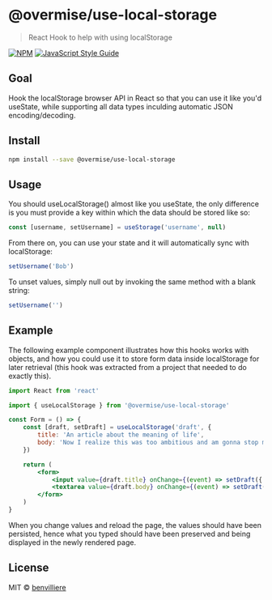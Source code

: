 # @overmise/use-local-storage

> React Hook to help with using localStorage

[![NPM](https://img.shields.io/npm/v/use-local-storage.svg)](https://www.npmjs.com/package/use-local-storage) [![JavaScript Style Guide](https://img.shields.io/badge/code_style-standard-brightgreen.svg)](https://standardjs.com)

## Goal

Hook the localStorage browser API in React so that you can use it like you'd useState, while supporting all data types inculding automatic JSON encoding/decoding.

## Install

```bash
npm install --save @overmise/use-local-storage
```

## Usage

You should useLocalStorage() almost like you useState, the only difference is you must provide a key within which the data should be stored like so:

```jsx
const [username, setUsername] = useStorage('username', null)
```
From there on, you can use your state and it will automatically sync with localStorage:

```jsx
setUsername('Bob')
```
To unset values, simply null out by invoking the same method with a blank string:

```jsx
setUsername('')
```

## Example

The following example component illustrates how this hooks works with objects, and how you could use it to store form data inside localStorage for later retrieval (this hook was extracted from a project that needed to do exactly this). 

```jsx
import React from 'react'

import { useLocalStorage } from '@overmise/use-local-storage'

const Form = () => {
    const [draft, setDraft] = useLocalStorage('draft', {
        title: 'An article about the meaning of life',
        body: 'Now I realize this was too ambitious and am gonna stop myself there.'
    })

    return (
        <form>
            <input value={draft.title} onChange={(event) => setDraft({ ...draft, title: event.target.value })} />
            <textarea value={draft.body} onChange={(event) => setDraft({ ...draft, body: event.target.value })} />
        </form>
    )
}
```

When you change values and reload the page, the values should have been persisted, hence what you typed should have been preserved and being displayed in the newly rendered page.   

## License

MIT © [benvilliere](https://github.com/benvilliere)
